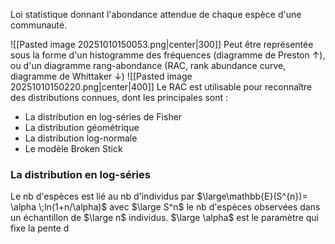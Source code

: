 Loi statistique donnant l'abondance attendue de chaque espèce d'une communauté.

![[Pasted image 20251010150053.png|center|300]]
Peut être représentée sous la forme d'un histogramme des fréquences (diagramme de Preston ↑), ou d'un diagramme rang-abondance (RAC, rank abundance curve, diagramme de Whittaker ↓)
![[Pasted image 20251010150220.png|center|400]]
Le RAC est utilisable pour reconnaître des distributions connues, dont les principales sont : 
- La distribution en log-séries de Fisher
- La distribution géométrique
- La distribution log-normale
- Le modèle Broken Stick

### La distribution en log-séries

Le nb d'espèces est lié au nb d'individus par $\large\mathbb{E}(S^{n})= \alpha \;ln(1+n/\alpha)$ avec $\large S^n$ le nb d'espèces observées dans un échantillon de $\large n$ individus. $\large \alpha$ est le paramètre qui fixe la pente d
